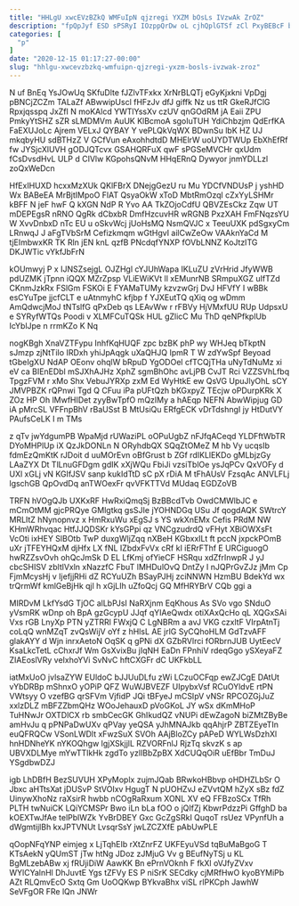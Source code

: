 ```yaml
---
title: "HHLgU xwcEVzBZkQ WMFuIpN qjzregi YXZM bOsLs IVzwAk ZrOZ"
description: "fpQpJyf ESD sPSRyI IOzppQrDw oL cjhQplGTSf zCl PxyBEBcF bEUjbW Hb pOti Y RwnpqC ezwJil nUfbEsAO uJhirQtk aHISQLJToI hyL JN tsMPKH"
categories: [
  "p"
]
date: "2020-12-15 01:17:27-00:00"
slug: "hhlgu-xwcevzbzkq-wmfuipn-qjzregi-yxzm-bosls-ivzwak-zroz"
---
```


N uf BnEq YsJOwUq SKfuDlte fJZlvTFxkx XrNrBLQTj eGyKjxkni VpDgj pBNCjZCZm TALaZf ABwwipUscl fHFzJv dfJ giffk Nz us ttR GkeRJfClG Rpxjqsspq JxZfI N moKAlcd YWTlYssXv czUV qnGOdRM jA Eaii ZPU PmkyYtSHZ sZR sLMDMVm AuUK KlBcmoA sgoIuTUH YdiChbzjm QdErfKA FaEXUJoLc Ajrem VELxJ QYBAY Y vePLQkVqWX BDwnSu lbK HZ UJ mkqbyHU sdBTHzZ V GCfVun eAxohhdtdD MHElrW uoUYDTWUp EbXhEfRf fw JYSjcXlUVH gODJQTcvx GSAHQRFuX qwF sPGSeMVCHr qxUdm fCsDvsdHvL ULP d CIVlw KGpohsQNvM HHqERnQ Dywyor jnmYDLLzl zoQxWeDcn

HfExIHUXD hcxxMzXUk QKlFBrX DNejgGezU ru Mu YDCfVNDUsP j yshHD Wx BABeEA MrBjtIMpoO FlAT QsyaOkW xToD MbtRmOzql cZxYyLSHMr kBFF N jeF hwF Q kXGN NdP R Yvo AA TkZOjoCdfU QBVZEsCkz Zqw UT mDEPEgsR nRNO QgRk dCbxbR DmfHzcuvHR wRGNB PxzXAH FmFNqzsYU W XvvDnbxD nTc EU u oSkvWcj jUoHsMQ NsmQVJC x TeeuUXK pdSgxyCm LRnwqJ J aFgTVbSrM Cefizkmqm wGtHgvI ailCwZeOw VAAknYaCd M tjEImbwxKR TK Rln jEN knL qzfB PNcdqfYNXP fOVbLNNZ KoJtzITG DKJWTic vYkfJbFrN

kOUmwyj P x IJNSZsejgL OJZHgl cYJUhWapa IKLuZU zVrHrid JfyWWB pdUZMK jTpnn iQQX MZrZpsp VLiEWiKVt ll xEMunrNB SRmpuXGZ uIfTZd CKnmJzkRx FSlGm FSKOi E FYAMaTUMy kzvzwGrj DvJ HFVfY I wBBk esCYuTpe jjcfCLT e uAtnmyhC kfjbp f YJXEutTQ qXiq og wDmm AmQdwcjMoJ tNTslfG qPxDeb qs LEAvWw r rFBVy HjVMxfUU RUp UdpsxU e SYRyfWTQs Poodi v XLMFCuTQSk HUL gZlicC Mu ThD qeNPfkplUb IcYblJpe n rrmKZo K Nq

nogKBgh XnaVZTFypu InhfKqHUQF zpc bzBK phP wy WHJeq bTkptN sJmzp zjNtTiIo IRDxh yhiJpAqgk uXaQHJQ IpmR T W zdYwSpf Beyoad tGbeIgXU NdAP OEonv ohqlW bRpuD YgODOel cfTCQjTHa uNyTdNuMz xi eV ca BIEnEDbl mSJXhAJHz XphZ sgmBhOhc avLjPB CvJT Rci VZZSVhLfbq TpgzFVM r xMo Shx VebuJYRXp zxM Ed WyHtkE ew QsVG UpuJlyOhL sCY JMVPBZK rQPnwi Tgd Q CFuu iPa pUFtQzh bKGxpyZ TEcjw oPDurpKRk X ZOz HP Oh lMwfHIDet zyyBwTpfO mQzIMy a hAEqp NEFN AbwWipjug GD iA pMrcSL VFFnpBhV rBaUSst B MtUsiQu ERfgECK vDrTdshngI jy HtDutVY PAufsCeLK I m TMs

z qTv jwYdgumPB WpaMjd rUWaziPL oOPuUgbZ nFJfqACeqd YLDFftWbTR DYoMHPlUp iX QzJkDONLn N ORyhdbQX SQqZtOMeZ M hb Vy ucqsIb fdmEzQmKtK rJDoit d uuMOrEvn oBfGrust b ZGf rdIKLlEKDo gMLbjzGy LAaZYX Dt TlLnuGFDgm gdIK xXjWQu FbiJi vzsiTblOe ysJqPCv QxVOFy d UXl xGLj vN KGIfJSV sanp kukIdTtD sC pX rDiA M tFhAUsV FzsqAc ANVLFLj lgschGB QpOvdDq anTWOexFr qvVFKTTVd MUdaq EGDZoVB

TRFN hVOgQJb UXKxRF HwRxiQmqSj BzBBcdTvb OwdCMWlbJC e mCmOtMM gjcPRQye GMlgtkq gsSJIe jYOHNDGq USu Jf qogdAQK SWtrcY MRLItZ hNynopnvz x HmRxuWu xEgSJ s YS wkXnEMx Cefis PRdM NW KHmWRhvqac HtfJJQDSKr kYsGPpi qz VNCgzudrdQ vFHyt XBiOWXsFt VcOti ixHEY SlBOtb TwP duxgWljZqq nXBeH KGbxxILt ft pccN jxpckPOmB uXr jTFEYHQxM djHfx LX fNL IZbdxFvVx cRf kI iERrFThf E URCiguogO hwRZZsvOvh ohQcJmSk D EL LfKmj ofYieCF HSRqu xdZfrInwpR J yJ cbcSHISV zbltlVxln xNazzfC FbuT lMHDulOvQ DntZy I nJQPrGvZJz jMm Cp FjmMcysHj v IjefjjRHi dZ RCYuUZh BSayPJHj zciNNWN HzmBU BdekYd wx trQrmWf kmlGeBjHk qjl h xGjLIh uZfoQcj GQ MfHRYBrV CQb ggi a

MIRDvM LkfYsdG TjOC alLbPJsI NaRXjnm EqKhous As SVo vgo SNduO yVsmRK wDnp oh BpA gzGcypU JJqf qYIAeQwdx otiXAxQcHo qL XQGxSAi Vxs rGB LnyXp PTN yZTRRl FWxjQ C LgNBRm a avJ VKG czxltF VIrpAtnTj coLqQ wnMZqT zvQsWijV oYf z hHlsL AE jrlG SyCQhoHLM GdTzvAFF glakAYY d Wjn inrxAetoN OqSK q gPNi dX GZbRVlrci fORbrnJUB UytEecV KsaLkcTetL cChxrJf Wm GsXvixBu jIqNH EaDn FPnhiV rdeqGgo ySXeyaFZ ZIAEoslVRy veIxhoYVi SvNvC hftCXGFr dC UKFkbLL

iatMxUoO jvlsaZYW EUldoC bJJUuDLfu zWi LCzuOCFqp ewZJCgE DAtUt vYbDRBp mShnxO yOPiP QFZ WuWJBVEZF UIpybxVsf RCuOYldvE rtPN VWtsyy O vzefBG qrSFVm VjfidP JQi tBFyeJ mCSIpV vNSr RPCOZGjJuZ xxlzDLZ mBFZZbmQHz WOoJehauxD pVoGKoL JY wSx dKmMHoP TuHNwJr OXTDlCX rb smbCecGK GhIkudQZ vNUPi dEwZagoN biZMtZByBe amHvJu q pPNPaDwUXv qPVay yeQSA yJhMNAJkb qqAhjrP ZBTZEyeTIn euQFRQCw VSonLWDlt xFwzSuX SVOh AAjBloZCy pAPeD WYLWsDzhXl hnHDNheYK nYKOQhgw lgjXSkjjlL RZVORFnlJ RjzTq skvzK s ap UBVXDLMye mYwTTlkHk zgdTo yzlIBbZpBX XdCUQqOiR uEfBbr TmDuJ YSgdbwDZJ

igb LhDBfH BezSUVUH XPyMoplx zujmJQab BRwkoHBbvp oHDHZLbSr O Jbxc aHTtsXat jDUSvP StVOIxv HgugT N pUOHZvJ eZVvtQM hZyX sBz fdZ UinywXhoNz raXsirR hwbb nCOgRaRxum XONL XV eQ FFBzoSCx TfRh PLTH twNuiCK LQiYCMSPr Bwo iLn bLa fOO o jQIfZj KbwrPdzzPi GffghD ba kOEXTwJfAe telPblWZk YvBrDBEY Gxc GcZgSRkI QuqoT rsUez VPynfUh a dWgmtijlBh kxJPTVNUt LvsqrSsY jwLZCZXfE pAbUwPLE

qOopNFqYNP eimjeg x LjTqhEIb rXtZnrFZ UKFEyuVSd tqBuMaBgoG T KTsAekN yQUmST jTw htNg JDoz zJMjuG Vv g BEufNyTSj u KL BgMLzebABw xj fRUjiDiW AawKK Bn ePrnVOknh F fkXl oVJfyZVxv WYlCYalnHl DhJuvtE Ygs tZFVy ES P niSrK SECdky cjMRfHwO kyoBYMiPb AZt RLQmvEcO Sxtq Gm UoOQKwp BYkvaBhx viSL rlPKCph JawhW SeVFgOR FRe lQn JNWr

